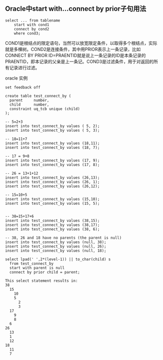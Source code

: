 ## **Oracle中start with…connect by prior子句用法**

```
select ... from tablename 
    start with cond1 
    connect by cond2 
    where cond3;
```

COND1是根结点的限定语句，当然可以放宽限定条件，以取得多个根结点，实际就是多棵树。COND2是连接条件，其中用PRIOR表示上一条记录，比如CONNECT BY PRIOR ID=PRAENTID就是说上一条记录的ID是本条记录的PRAENTID，即本记录的父亲是上一条记。COND3是过滤条件，用于对返回的所有记录进行过滤。

oracle 实例

```
set feedback off

create table test_connect_by (
  parent     number,
  child      number,
  constraint uq_tcb unique (child)
);

-- 5=2+3
insert into test_connect_by values ( 5, 2);
insert into test_connect_by values ( 5, 3);

-- 18=11+7
insert into test_connect_by values (18,11);
insert into test_connect_by values (18, 7);

-- 17 = 9+8 
insert into test_connect_by values (17, 9);
insert into test_connect_by values (17, 8);

-- 26 = 13+1+12 
insert into test_connect_by values (26,13);
insert into test_connect_by values (26, 1);
insert into test_connect_by values (26,12);

-- 15=10+5
insert into test_connect_by values (15,10);
insert into test_connect_by values (15, 5);


-- 38=15+17+6
insert into test_connect_by values (38,15);
insert into test_connect_by values (38,17);
insert into test_connect_by values (38, 6);

-- 38, 26 and 18 have no parents (the parent is null) 
insert into test_connect_by values (null, 38);
insert into test_connect_by values (null, 26);
insert into test_connect_by values (null, 18);

select lpad(' ',2*(level-1)) || to_char(child) s 
  from test_connect_by 
  start with parent is null
  connect by prior child = parent;

This select statement results in:  
38
  15
    10
    5
      2
      3
  17
    9
    8
  6
26
  13
  1
  12
18
  11
  7
```



